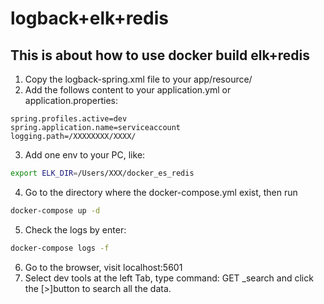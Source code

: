 # logback+elk+redis
## This is about how to use docker build elk+redis

1. Copy the logback-spring.xml file to your app/resource/
2. Add the follows content to your application.yml or application.properties:
```properties
spring.profiles.active=dev
spring.application.name=serviceaccount
logging.path=/XXXXXXXX/XXXX/
```

3. Add one env to your PC, like: 
```Bash
export ELK_DIR=/Users/XXX/docker_es_redis
```
4. Go to the directory where the docker-compose.yml exist, then run 
```Bash
docker-compose up -d
```
5. Check the logs by enter: 
```Bash
docker-compose logs -f
```
6. Go to the browser, visit localhost:5601
7. Select dev tools at the left Tab, type command: GET _search and click the [>]button to search all the data.